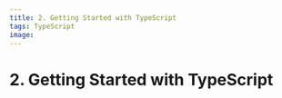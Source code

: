 ```yaml
---
title: 2. Getting Started with TypeScript
tags: TypeScript
image:
---
```


# 2. Getting Started with TypeScript

